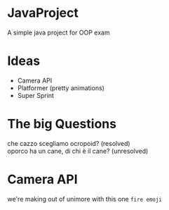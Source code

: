 # JavaProject

A simple java project for OOP exam

# Ideas

- Camera API
- Platformer (pretty animations)
- Super Sprint

# The big Questions

che cazzo scegliamo ocropoid? (resolved)
\
oporco ha un cane, di chi è il cane? (unresolved)

# Camera API
we're making out of unimore with this one `fire emoji` 
